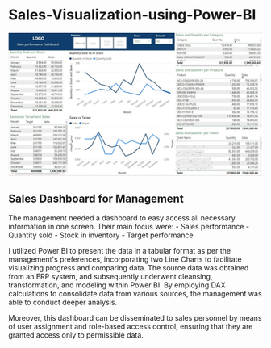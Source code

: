 # Sales-Visualization-using-Power-BI
![](https://github.com/HalahAlbadani/Sales-Visualization-using-Power-BI/blob/3363039dbeff00690d08fa73ef9e624a4ea80a2c/power%20BI%20dashboard.jpg)


## Sales Dashboard for Management
The management needed a dashboard to easy access all necessary information in one screen. Their main focus were:
    - Sales performance
    - Quantity sold
    - Stock in inventory
    - Target performance
    
I utilized Power BI to present the data in a tabular format as per the management's preferences, incorporating two Line Charts to facilitate visualizing progress and comparing data. The source data was obtained from an ERP system, and subsequently underwent cleansing, transformation, and modeling within Power BI. By employing DAX calculations to consolidate data from various sources, the management was able to conduct deeper analysis.

Moreover, this dashboard can be disseminated to sales personnel by means of user assignment and role-based access control, ensuring that they are granted access only to permissible data.
